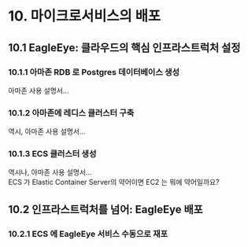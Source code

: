 # 10. 마이크로서비스의 배포
## 10.1 EagleEye: 클라우드의 핵심 인프라스트럭처 설정
### 10.1.1 아마존 RDB 로 Postgres 데이터베이스 생성
아마존 사용 설명서...

### 10.1.2 아마존에 레디스 클러스터 구축
역시, 아마존 사용 설명서...  

### 10.1.3 ECS 클러스터 생성
역시나, 아마존 사용 설명서...  
ECS 가 Elastic Container Server의 약어이면 EC2 는 뭐에 약어일까요?


## 10.2 인프라스트럭처를 넘어: EagleEye 배포
### 10.2.1 ECS 에 EagleEye 서비스 수동으로 재포
  
